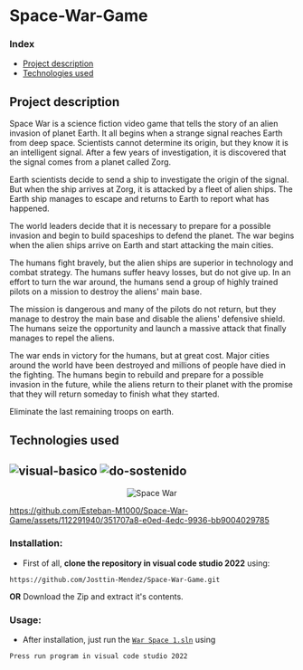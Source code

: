 # Space-War-Game

### Index 
- [Project description](#Project-description)  
- [Technologies used](#Technologies-used)  


## Project description  

Space War is a science fiction video game that tells the story of an alien invasion of planet Earth. It all begins when a strange signal reaches Earth from deep space. Scientists cannot determine its origin, but they know it is an intelligent signal. After a few years of investigation, it is discovered that the signal comes from a planet called Zorg.

Earth scientists decide to send a ship to investigate the origin of the signal. But when the ship arrives at Zorg, it is attacked by a fleet of alien ships. The Earth ship manages to escape and returns to Earth to report what has happened.

The world leaders decide that it is necessary to prepare for a possible invasion and begin to build spaceships to defend the planet. The war begins when the alien ships arrive on Earth and start attacking the main cities.

The humans fight bravely, but the alien ships are superior in technology and combat strategy. The humans suffer heavy losses, but do not give up. In an effort to turn the war around, the humans send a group of highly trained pilots on a mission to destroy the aliens' main base.

The mission is dangerous and many of the pilots do not return, but they manage to destroy the main base and disable the aliens' defensive shield. The humans seize the opportunity and launch a massive attack that finally manages to repel the aliens.

The war ends in victory for the humans, but at great cost. Major cities around the world have been destroyed and millions of people have died in the fighting. The humans begin to rebuild and prepare for a possible invasion in the future, while the aliens return to their planet with the promise that they will return someday to finish what they started.

Eliminate the last remaining troops on earth.

## Technologies used

![visual-basico](https://github.com/Esteban-M1000/Space-War-Game/assets/112291940/bfa21427-dad4-49b7-8db3-99ba55efd477)           ![do-sostenido](https://github.com/Esteban-M1000/Space-War-Game/assets/112291940/bc09888a-e9a4-4fba-b37d-980075892bf7)
---
<p align="center">
  <img src="https://github.com/Esteban-M1000/Space-War-Game/assets/112291940/77d36301-fcf3-49e9-ba35-bd7de175afe1" alt="Space War">
</p>

https://github.com/Esteban-M1000/Space-War-Game/assets/112291940/351707a8-e0ed-4edc-9936-bb9004029785

### Installation:

-	First of all, **clone the repository in visual code studio 2022** using:
```
https://github.com/Josttin-Mendez/Space-War-Game.git
``` 
**OR**
Download the Zip and extract it's contents.

### Usage:

-	After installation, just run the [`War Space 1.sln`](https://github.com/Josttin-Mendez/Space-War-Game/blob/main/War%20Space%201_1/War%20Space%201/War%20Space%201.sln) using
```
Press run program in visual code studio 2022
```


